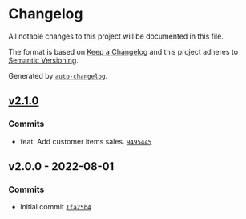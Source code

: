 # Changelog

All notable changes to this project will be documented in this file.

The format is based on [Keep a Changelog](https://keepachangelog.com/en/1.0.0/)
and this project adheres to [Semantic Versioning](https://semver.org/spec/v2.0.0.html).

Generated by [`auto-changelog`](https://github.com/CookPete/auto-changelog).

## [v2.1.0](https://github.com/UtahGooner/safety-rep-history/compare/v2.0.0...v2.1.0)

### Commits

- feat: Add customer items sales. [`9495445`](https://github.com/UtahGooner/safety-rep-history/commit/9495445c5903ed11897271102960f8f18426b010)

## v2.0.0 - 2022-08-01

### Commits

- initial commit [`1fa25b4`](https://github.com/UtahGooner/safety-rep-history/commit/1fa25b4b42855113e7de51cc476d56cb22869db8)
